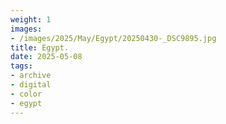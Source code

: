 ```yaml
---
weight: 1
images:
- /images/2025/May/Egypt/20250430-_DSC9895.jpg
title: Egypt.
date: 2025-05-08
tags:
- archive
- digital
- color
- egypt
---
```


